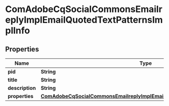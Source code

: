 

# ComAdobeCqSocialCommonsEmailreplyImplEmailQuotedTextPatternsImplInfo

## Properties

Name | Type | Description | Notes
------------ | ------------- | ------------- | -------------
**pid** | **String** |  |  [optional]
**title** | **String** |  |  [optional]
**description** | **String** |  |  [optional]
**properties** | [**ComAdobeCqSocialCommonsEmailreplyImplEmailQuotedTextPatternsImplProperties**](ComAdobeCqSocialCommonsEmailreplyImplEmailQuotedTextPatternsImplProperties.md) |  |  [optional]




